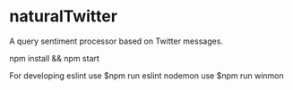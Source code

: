 # naturalTwitter
 A query sentiment processor based on Twitter messages.

npm install && npm start




For developing
eslint use
$npm run eslint
nodemon use
$npm run winmon

